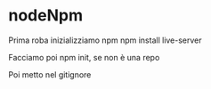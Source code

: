 # nodeNpm

Prima roba inizializziamo npm
npm install live-server

Facciamo poi npm init, se non è una repo

Poi metto nel gitignore